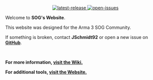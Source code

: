 <p align="center">
	<!-- <img src="https://raw.githubusercontent.com/jschmidt92/sog-launcher/master/images/logo.png"> -->
	<a href="https://github.com/jschmidt92/sog-website/releases/latest">
		<img src="https://img.shields.io/github/v/release/jschmidt92/sog-website?label=latest%20release" alt="latest-release">
	</a>
		<a href="https://github.com/jschmidt92/sog-website/issues">
		<img src="https://img.shields.io/github/issues/jschmidt92/sog-website" alt="open-issues">
	</a>
</p>

Welcome to **SOG's Website**.

This website was designed for the Arma 3 SOG Community.

If something is broken, contact **JSchmidt92** or open a new issue on **[GitHub](https://github.com/jschmidt92/sog-website/issues)**.

</br>

**For more information, [visit the Wiki.](https://a3sog.org/knowledgebase)**

**For additional tools, [visit the Website.](https://a3sog.org)**